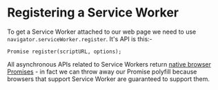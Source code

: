 # Registering a Service Worker

To get a Service Worker attached to our web page we need to use `navigator.serviceWorker.register`.  It's API is this:-

```
Promise register(scriptURL, options);
```

All asynchronous APIs related to Service Workers return [native browser Promises](https://developer.mozilla.org/en-US/docs/Web/JavaScript/Reference/Global_Objects/Promise) - in fact we can throw away our Promise polyfill because browsers that support Service Worker are guaranteed to support them.
